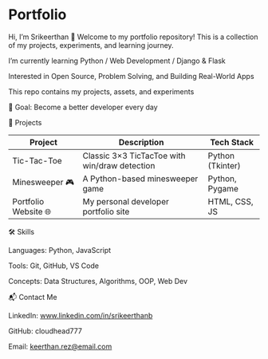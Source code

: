 # Portfolio
Hi, I’m Srikeerthan 👋
Welcome to my portfolio repository! This is a collection of my projects, experiments, and learning journey.

I’m currently learning Python / Web Development / Django & Flask

Interested in Open Source, Problem Solving, and Building Real-World Apps

This repo contains my projects, assets, and experiments

🎯 Goal: Become a better developer every day

📂 Projects

| Project                 | Description                          | Tech Stack     |
| ----------------------- | ------------------------------------ | -------------- |
| Tic-Tac-Toe             |Classic 3×3 TicTacToe with win/draw detection|Python (Tkinter)|
| Minesweeper 🎮          | A Python-based minesweeper game      | Python, Pygame |
| Portfolio Website 🌐    | My personal developer portfolio site | HTML, CSS, JS  |



🛠️ Skills

Languages: Python, JavaScript

Tools: Git, GitHub, VS Code

Concepts: Data Structures, Algorithms, OOP, Web Dev



📬 Contact Me

LinkedIn: www.linkedin.com/in/srikeerthanb

GitHub: cloudhead777

Email: keerthan.rez@email.com

